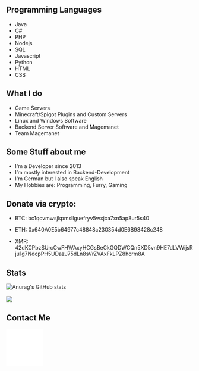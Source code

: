 ## Programming Languages
- Java
- C#
- PHP
- Nodejs
- SQL
- Javascript
- Python
- HTML
- CSS


## What I do
- Game Servers
- Minecraft/Spigot Plugins and Custom Servers
- Linux and Windows Software
- Backend Server Software and Magemanet
- Team Magemanet

## Some Stuff about me
- I'm a Developer since 2013
- I’m mostly interested in Backend-Development
- I'm German but I also speak English
- My Hobbies are: Programming, Furry, Gaming

## Donate via crypto:

- BTC: bc1qcvmwsjkpmsllguefryv5wxjca7xn5ap8ur5s40

- ETH: 0x640A0E5b64977c48848c230354d0E6B98428c248

- XMR: 42dKCPbzSUrcCwFHWAxyHCGsBeCkGQDWCQn5XD5vn9HE7dLVWijsRju1g7NdcpPH5UDazJ75dLn8sVrZVAxFkLPZ8hcrm8A

## Stats

![Anurag's GitHub stats](https://github-readme-stats.vercel.app/api?username=JojocraftTv&count_private=true&theme=radical)

<img width=410 align="center" src="https://github-readme-stats.vercel.app/api/top-langs/?username=TheGiga&langs_count=8&theme=radical&hide=css&layout=compact" />

## Contact Me

[![email button](email_icon.png)](mailto:support@jojocrafttv.de)

